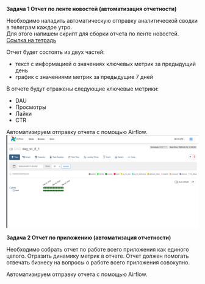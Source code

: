 **Задача 1 Отчет по ленте новостей (автоматизация отчетности)**  

Необходимо наладить автоматическую отправку аналитической сводки в телеграм каждое утро.  
Для этого напишем скрипт для сборки отчета по ленте новостей. [Ссылка на тетрадь](ETL/dag_sv_8_1.py)  

Отчет будет состоять из двух частей:  
- текст с информацией о значениях ключевых метрик за предыдущий день
- график с значениями метрик за предыдущие 7 дней

В отчете будут отражены следующие ключевые метрики:  
- DAU 
- Просмотры
- Лайки
- CTR  

Автоматизируем отправку отчета с помощью Airflow. ![Скрин с Airflow](ETL/2025-03-18_17-10-44.png)

**Задача 2 Отчет по приложению (автоматизация отчетности)**  

Необходимо собрать отчет по работе всего приложения как единого целого. 
Отразить динамику метрик в отчете. Отчет должен помогать отвечать бизнесу на вопросы о работе всего приложения совокупно. 

Автоматизируем отправку отчета с помощью Airflow.
